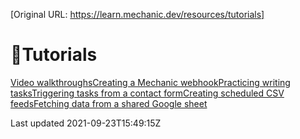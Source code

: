 [Original URL: https://learn.mechanic.dev/resources/tutorials]

# 🧠Tutorials

[Video walkthroughs](/resources/tutorials/video-walkthroughs)[Creating a Mechanic webhook](/resources/tutorials/creating-a-mechanic-webhook)[Practicing writing tasks](/resources/tutorials/practicing-writing-tasks)[Triggering tasks from a contact form](/resources/tutorials/triggering-tasks-from-a-contact-form)[Creating scheduled CSV feeds](/resources/tutorials/creating-scheduled-csv-feeds)[Fetching data from a shared Google sheet](/resources/tutorials/fetching-data-from-a-shared-google-sheet)

Last updated 2021-09-23T15:49:15Z